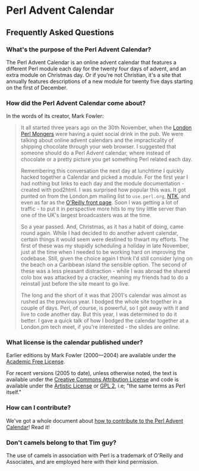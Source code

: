 #  Perl Advent Calendar
## Frequently Asked Questions


### What's the purpose of the Perl Advent Calendar?

The Perl Advent Calendar is an online advent calendar that features a different
Perl module each day for the twenty four days of advent, and an extra module on
Christmas day. Or if you're not Christian, it's a site that annually features
descriptions of a new module for twenty five days starting on the first of
December.

### How did the Perl Advent Calendar come about?

In the words of its creator, Mark Fowler:

> It all started three years ago on the 30th November, when the [London Perl
> Mongers](http://london.pm.org/) were having a quiet social drink in the pub.
> We were talking about online advent calendars and the impracticality of
> shipping chocolate through your web browser. I suggested that someone should
> do a Perl Advent calendar, where instead of chocolate or a pretty picture you
> get something Perl related each day.
>
> Remembering this conversation the next day at lunchtime I quickly hacked
> together a Calendar and picked a module. For the first year I had nothing but
> links to each day and the module documentation - created with pod2html. I was
> surprised how popular this was. It got punted on from the London.pm mailing
> list to `use.perl.org`, [NTK](http://www.ntk.net/), and even as far as the
> [O'Reilly front page](http://www.ora.com/). Soon I was getting a lot
> of traffic - to put it in perspective more hits to my tiny little server than
> one of the UK's largest broadcasters was at the time.
>
> So a year passed. And, Christmas, as it has a habit of doing, came round
> again. While I had decided to do another advent calendar, certain things it
> would seem were destined to thwart my efforts. The first of these was my
> stupidly scheduling a holiday in late November, just at the time when I
> needed to be working hard on improving the codebase. Still, given the choice
> again I think I'd still consider lying on the beach on a Caribbean island the
> sensible option. The second of these was a less pleasant distraction - while
> I was abroad the shared colo box was attacked by a cracker, meaning my
> friends had to do a reinstall just before the site meant to go live.
>
> The long and the short of it was that 2001's calendar was almost as
> rushed as the previous year. I bodged the whole site together in a
> couple of days. Perl, of course, is powerful, so I got away with it
> and live to code another day. But this year, I was determined to do it
> better. I gave a quick talk of how I bodged the calendar together at a
> London.pm tech meet, if you're interested - the slides are online.

### What license is the calendar published under?

Earlier editions by Mark Fowler (2000—2004) are available under the
[Academic Free License](http://www.opensource.org/licenses/afl-3.0.php).

For recent versions (2005 to date), unless otherwise noted, the text is
available under the [Creative Commons Attribution
License](http://creativecommons.org/licenses/by/2.5/) and code is available
under the [Artistic
License](http://www.perl.com/pub/a/language/misc/Artistic.html) or [GPL
2](http://www.opensource.org/licenses/gpl-license.php), i.e; "the same terms as
Perl itself."

### How can I contribute?

We've got a whole document about [how to contribute to the Perl Advent
Calendar](/FAQ-submit.html)!  Read it!

### Don't camels belong to that Tim guy?

The use of camels in association with Perl is a trademark of O'Reilly and
Associates, and are employed here with their kind permission.
